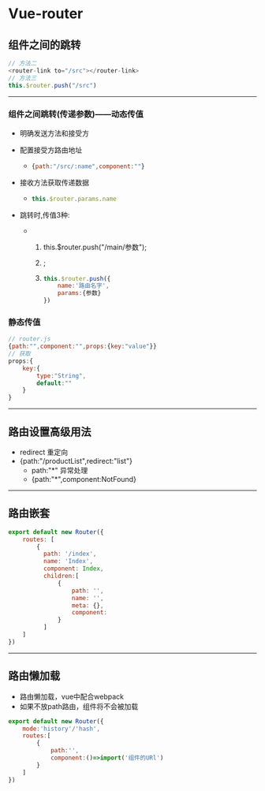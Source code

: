# Vue-router

## 组件之间的跳转

```javascript
// 方法二
<router-link to="/src"></router-link>
// 方法三
this.$router.push("/src")
```

---

### 组件之间跳转(传递参数)——动态传值

- 明确发送方法和接受方

- 配置接受方路由地址

  - ```javascript
    {path:"/src/:name",component:""}
    ```

- 接收方法获取传递数据

  - ```javascript
    this.$router.params.name
    ```

- 跳转时,传值3种:

  - 1. this.$router.push("/main/参数");

    2. <router-link to="/src/参数">;

    3. ```javascript
       this.$router.push({
           name:'路由名字',
           params:{参数}
       })
       ```

### 静态传值

```javascript
// router.js
{path:"",component:"",props:{key:"value"}}
// 获取
props:{
    key:{
        type:"String",
        default:""
    }
}
```

---

## 路由设置高级用法

- redirect 重定向
- {path:"/productList",redirect:"list"}
  - path:"*" 异常处理
  - {path:"*",component:NotFound}

---

## 路由嵌套

```javascript
export default new Router({
    routes: [
        {
          path: '/index',
          name: 'Index',
          component: Index,
          children:[
              {
                  path: '',
                  name: '',
                  meta: {},
                  component:
              }
          ]
    ]
})
```

---

## 路由懒加载

- 路由懒加载，vue中配合webpack
- 如果不放path路由，组件将不会被加载

```javascript
export default new Router({
    mode:'history'/'hash',
    routes:[
        {
            path:'',
            component:()=>import('组件的URl')
        }
    ]
})
```

